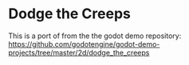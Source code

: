 # Dodge the Creeps

This is a port of from the the godot demo repository: https://github.com/godotengine/godot-demo-projects/tree/master/2d/dodge_the_creeps
